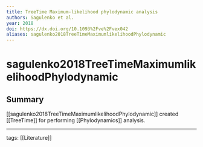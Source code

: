 ```yaml
---
title: TreeTime Maximum-likelihood phylodynamic analysis
authors: Sagulenko et al.
year: 2018
doi: https://dx.doi.org/10.1093%2Fve%2Fvex042
aliases: sagulenko2018TreeTimeMaximumlikelihoodPhylodynamic
---
```


# sagulenko2018TreeTimeMaximumlikelihoodPhylodynamic

## Summary

[[sagulenko2018TreeTimeMaximumlikelihoodPhylodynamic]] created [[TreeTime]] for performing [[Phylodynamics]] analysis.

---

tags: [[Literature]]